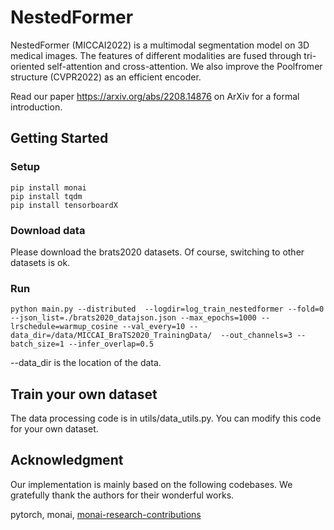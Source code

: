 # NestedFormer

NestedFormer (MICCAI2022) is a multimodal segmentation model on 3D medical images. The features of different modalities are fused through tri-oriented self-attention and cross-attention. We also improve the Poolfromer structure (CVPR2022) as an efficient encoder.

Read our paper https://arxiv.org/abs/2208.14876 on ArXiv for a formal introduction.

## Getting Started

### Setup
```commandline
pip install monai
pip install tqdm
pip install tensorboardX
```

### Download data
Please download the brats2020 datasets. Of course, switching to other datasets is ok.

### Run 
``` commandline
python main.py --distributed  --logdir=log_train_nestedformer --fold=0 --json_list=./brats2020_datajson.json --max_epochs=1000 --lrschedule=warmup_cosine --val_every=10 --data_dir=/data/MICCAI_BraTS2020_TrainingData/  --out_channels=3 --batch_size=1 --infer_overlap=0.5
```
--data_dir is the location of the data.

## Train your own dataset
The data processing code is in utils/data_utils.py. You can modify this code for your own dataset.


## Acknowledgment
Our implementation is mainly based on the following codebases. We gratefully thank the authors for their wonderful works.

pytorch, monai, [monai-research-contributions](https://github.com/Project-MONAI/research-contributions)
